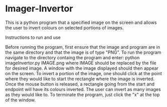 # Imager-Invertor

This is a python program that a specified image on the screen and allows the user to invert colours on selected portions of images.

Instructions to run and use

Before running the program, first ensure that the image and program are in the same directory and that the image is of type "PNG".
To run the program navigate to the directory containg the program and enter:
                python imageInvertor.py IMAGE.png
where IMAGE should be replaced by the file for desired image. A window with the image displayed should then appear on the screen.
To invert a portion of the image, one should click at the point where they would like to start the rectangle where the image
is inverted. Once the mouse button is released, a rectangle going from the start and endpoint will have its colours inverted.
The user can invert as many images as they would like to. To terminate the program, just click the "x" at the top of the window.
